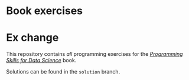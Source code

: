 # Book exercises
# Ex change
This repository contains _all_ programming exercises for the [_Programming Skills for Data Science_](https://programming-for-data-science.github.io/) book. 
 
Solutions can be found in the `solution` branch.